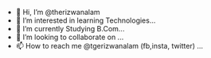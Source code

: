 - 👋 Hi, I’m @therizwanalam
- 👀 I’m interested in learning Technologies...
- 🌱 I’m currently Studying B.Com...
- 💞️ I’m looking to collaborate on ...
- 📫 How to reach me @tgerizwanalam (fb,insta, twitter) ...

<!---
therizwanalam/therizwanalam is a ✨ special ✨ repository because its `README.md` (this file) appears on your GitHub profile.
You can click the Preview link to take a look at your changes.
--->
